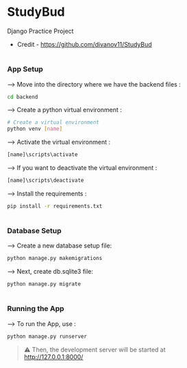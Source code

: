 # StudyBud
Django Practice Project

* Credit - https://github.com/divanov11/StudyBud

#

### App Setup

--> Move into the directory where we have the backend files : 
```bash
cd backend
```

--> Create a python virtual environment :
```bash
# Create a virtual environment
python venv [name]
```

--> Activate the virtual environment :
```bash
[name]\scripts\activate
```

--> If you want to deactivate the virtual environment :
```bash
[name]\scripts\deactivate
```

--> Install the requirements :
```bash
pip install -r requirements.txt
```

#

### Database Setup

--> Create a new database setup file:
```bash
python manage.py makemigrations
```

--> Next, create db.sqlite3 file:
```bash
python manage.py migrate
```

#

### Running the App

--> To run the App, use :
```bash
python manage.py runserver

```

> ⚠ Then, the development server will be started at http://127.0.0.1:8000/